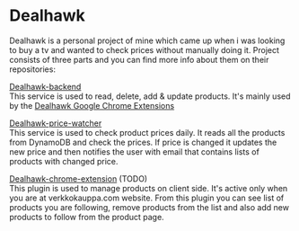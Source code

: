 # Dealhawk
Dealhawk is a personal project of mine which came up when i was looking to buy a tv and wanted to check prices without manually doing it. Project consists of three parts and you can find more info about them on their repositories:

[Dealhawk-backend](https://github.com/joonvena/dealhawk-backend)  
This service is used to read, delete, add & update products. It's mainly used by the  [Dealhawk Google Chrome Extensions](https://github.com/joonvena/dealhawk-chrome-extension)

[Dealhawk-price-watcher](https://github.com/joonvena/dealhawk-price-watcher)  
This service is used to check product prices daily. It reads all the products from DynamoDB and check the prices. If price is changed it updates the new price and then notifies the user with email that contains lists of products with changed price.

[Dealhawk-chrome-extension](https://github.com/joonvena/dealhawk-chrome-extension) (TODO)  
This plugin is used to manage products on client side. It's active only when you are at verkkokauppa.com website. From this plugin you can see list of products you are following, remove products from the list and also add new products to follow from the product page.
